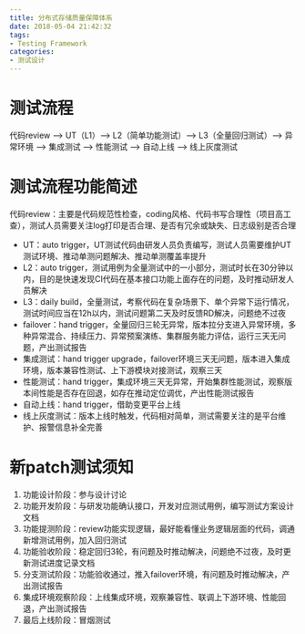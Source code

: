 ```yaml
---
title: 分布式存储质量保障体系
date: 2018-05-04 21:42:32
tags:
- Testing Framework
categories:
- 测试设计
---
```


# 测试流程 #

代码review  --> UT（L1）–> L2（简单功能测试）–> L3（全量回归测试）–> 异常环境 --> 集成测试 --> 性能测试 -->  自动上线 --> 线上灰度测试

# 测试流程功能简述 #

代码review：主要是代码规范性检查，coding风格、代码书写合理性（项目高工查），测试人员需要关注log打印是否合理、是否有冗余或缺失、日志级别是否合理

* UT：auto trigger，UT测试代码由研发人员负责编写，测试人员需要维护UT测试环境、推动单测问题解决、推动单测覆盖率提升
* L2：auto trigger，测试用例为全量测试中的一小部分，测试时长在30分钟以内，目的是快速发现CI代码在基本接口功能上面存在的问题，及时推动研发人员解决
* L3：daily build，全量测试，考察代码在复杂场景下、单个异常下运行情况，测试时间应当在12h以内，测试问题第二天及时反馈RD解决，问题绝不过夜
* failover：hand trigger，全量回归三轮无异常，版本拉分支进入异常环境，多种异常混合、持续压力、异常预案演练、集群服务能力评估，运行三天无问题，产出测试报告
* 集成测试：hand trigger upgrade，failover环境三天无问题，版本进入集成环境，版本兼容性测试、上下游模块对接测试，观察三天
* 性能测试：hand trigger，集成环境三天无异常，开始集群性能测试，观察版本间性能是否存在回退，如存在推动定位调优，产出性能测试报告
* 自动上线：hand trigger，借助变更平台上线
* 线上灰度测试：版本上线时触发，代码相对简单，测试需要关注的是平台维护、报警信息补全完善

# 新patch测试须知 #

1. 功能设计阶段：参与设计讨论
2. 功能开发阶段：与研发功能确认接口，开发对应测试用例，编写测试方案设计文档
3. 功能提测阶段：review功能实现逻辑，最好能看懂业务逻辑层面的代码，调通新增测试用例，加入回归测试
4. 功能验收阶段：稳定回归3轮，有问题及时推动解决，问题绝不过夜，及时更新测试进度记录文档
5. 分支测试阶段：功能验收通过，推入failover环境，有问题及时推动解决，产出测试报告
6. 集成环境观察阶段：上线集成环境，观察兼容性、联调上下游环境、性能回退，产出测试报告
7. 最后上线阶段：冒烟测试
